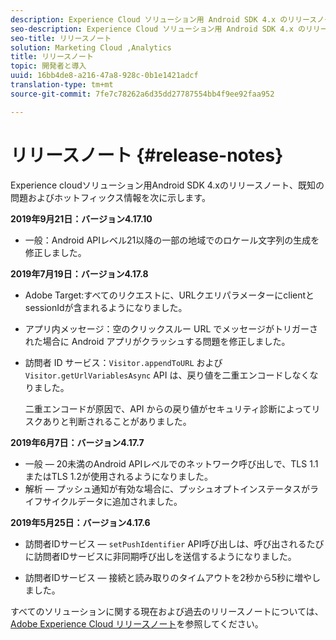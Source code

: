 ```yaml
---
description: Experience Cloud ソリューション用 Android SDK 4.x のリリースノートと既知の問題です。
seo-description: Experience Cloud ソリューション用 Android SDK 4.x のリリースノートと既知の問題です。
seo-title: リリースノート
solution: Marketing Cloud ,Analytics
title: リリースノート
topic: 開発者と導入
uuid: 16bb4de8-a216-47a8-928c-0b1e1421adcf
translation-type: tm+mt
source-git-commit: 7fe7c78262a6d35dd27787554bb4f9ee92faa952

---
```



# リリースノート {#release-notes}

Experience cloudソリューション用Android SDK 4.xのリリースノート、既知の問題およびホットフィックス情報を次に示します。

**2019年9月21日：バージョン4.17.10**

* 一般：Android APIレベル21以降の一部の地域でのロケール文字列の生成を修正しました。

**2019年7月19日：バージョン4.17.8**

* Adobe Target:すべてのリクエストに、URLクエリパラメーターにclientとsessionIdが含まれるようになりました。
* アプリ内メッセージ：空のクリックスルー URL でメッセージがトリガーされた場合に Android アプリがクラッシュする問題を修正しました。
* 訪問者 ID サービス：`Visitor.appendToURL` および `Visitor.getUrlVariablesAsync` API は、戻り値を二重エンコードしなくなりました。 

   二重エンコードが原因で、API からの戻り値がセキュリティ診断によってリスクありと判断されることがありました。

**2019年6月7日：バージョン4.17.7**

* 一般 — 20未満のAndroid APIレベルでのネットワーク呼び出しで、TLS 1.1またはTLS 1.2が使用されるようになりました。
* 解析 — プッシュ通知が有効な場合に、プッシュオプトインステータスがライフサイクルデータに追加されました。

**2019年5月25日：バージョン4.17.6**

* 訪問者IDサービス —
   `setPushIdentifier` API呼び出しは、呼び出されるたびに訪問者IDサービスに非同期呼び出しを送信するようになりました。

* 訪問者IDサービス — 接続と読み取りのタイムアウトを2秒から5秒に増やしました。


すべてのソリューションに関する現在および過去のリリースノートについては、[Adobe Experience Cloud リリースノート](https://marketing.adobe.com/resources/help/en_US/whatsnew/)を参照してください。
